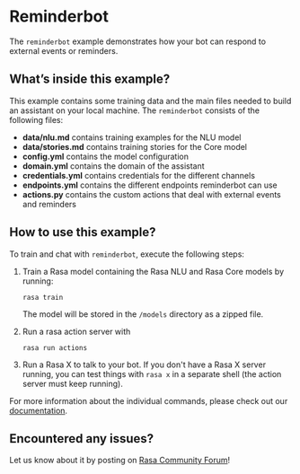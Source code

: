 # Reminderbot

The `reminderbot` example demonstrates how your bot can respond to external events or reminders.

## What’s inside this example?

This example contains some training data and the main files needed to build an
assistant on your local machine. The `reminderbot` consists of the following files:

- **data/nlu.md** contains training examples for the NLU model  
- **data/stories.md** contains training stories for the Core model  
- **config.yml** contains the model configuration
- **domain.yml** contains the domain of the assistant  
- **credentials.yml** contains credentials for the different channels
- **endpoints.yml** contains the different endpoints reminderbot can use
- **actions.py** contains the custom actions that deal with external events and reminders

## How to use this example?

To train and chat with `reminderbot`, execute the following steps:

1. Train a Rasa model containing the Rasa NLU and Rasa Core models by running:
    ```
    rasa train
    ```
    The model will be stored in the `/models` directory as a zipped file.
    
2. Run a rasa action server with
    ```
    rasa run actions
    ```
   
3. Run a Rasa X to talk to your bot. 
   If you don't have a Rasa X server running, you can test things with `rasa x` in a separate shell (the action server must keep running).

For more information about the individual commands, please check out our
[documentation](http://rasa.com/docs/rasa/user-guide/command-line-interface/).

## Encountered any issues?
Let us know about it by posting on [Rasa Community Forum](https://forum.rasa.com)!

